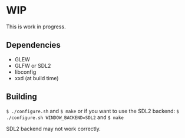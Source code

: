 # WIP
This is work in progress.
## Dependencies
- GLEW
- GLFW or SDL2
- libconfig
- xxd (at build time)
## Building
`$ ./configure.sh` and `$ make`
or if you want to use the SDL2 backend:
`$ ./configure.sh WINDOW_BACKEND=SDL2` and `$ make`

SDL2 backend may not work correctly.

